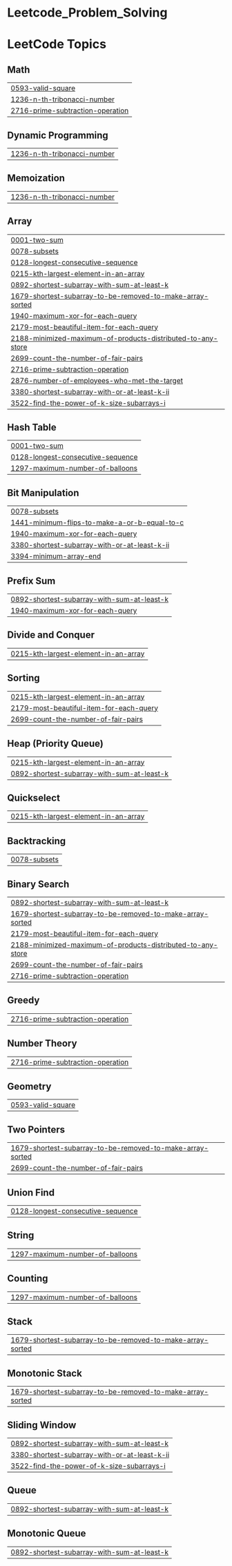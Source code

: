 # Leetcode_Problem_Solving
<!---LeetCode Topics Start-->
# LeetCode Topics
## Math
|  |
| ------- |
| [0593-valid-square](https://github.com/JahaganapathiSugumar/Leetcode_Problem_Solving/tree/master/0593-valid-square) |
| [1236-n-th-tribonacci-number](https://github.com/JahaganapathiSugumar/Leetcode_Problem_Solving/tree/master/1236-n-th-tribonacci-number) |
| [2716-prime-subtraction-operation](https://github.com/JahaganapathiSugumar/Leetcode_Problem_Solving/tree/master/2716-prime-subtraction-operation) |
## Dynamic Programming
|  |
| ------- |
| [1236-n-th-tribonacci-number](https://github.com/JahaganapathiSugumar/Leetcode_Problem_Solving/tree/master/1236-n-th-tribonacci-number) |
## Memoization
|  |
| ------- |
| [1236-n-th-tribonacci-number](https://github.com/JahaganapathiSugumar/Leetcode_Problem_Solving/tree/master/1236-n-th-tribonacci-number) |
## Array
|  |
| ------- |
| [0001-two-sum](https://github.com/JahaganapathiSugumar/Leetcode_Problem_Solving/tree/master/0001-two-sum) |
| [0078-subsets](https://github.com/JahaganapathiSugumar/Leetcode_Problem_Solving/tree/master/0078-subsets) |
| [0128-longest-consecutive-sequence](https://github.com/JahaganapathiSugumar/Leetcode_Problem_Solving/tree/master/0128-longest-consecutive-sequence) |
| [0215-kth-largest-element-in-an-array](https://github.com/JahaganapathiSugumar/Leetcode_Problem_Solving/tree/master/0215-kth-largest-element-in-an-array) |
| [0892-shortest-subarray-with-sum-at-least-k](https://github.com/JahaganapathiSugumar/Leetcode_Problem_Solving/tree/master/0892-shortest-subarray-with-sum-at-least-k) |
| [1679-shortest-subarray-to-be-removed-to-make-array-sorted](https://github.com/JahaganapathiSugumar/Leetcode_Problem_Solving/tree/master/1679-shortest-subarray-to-be-removed-to-make-array-sorted) |
| [1940-maximum-xor-for-each-query](https://github.com/JahaganapathiSugumar/Leetcode_Problem_Solving/tree/master/1940-maximum-xor-for-each-query) |
| [2179-most-beautiful-item-for-each-query](https://github.com/JahaganapathiSugumar/Leetcode_Problem_Solving/tree/master/2179-most-beautiful-item-for-each-query) |
| [2188-minimized-maximum-of-products-distributed-to-any-store](https://github.com/JahaganapathiSugumar/Leetcode_Problem_Solving/tree/master/2188-minimized-maximum-of-products-distributed-to-any-store) |
| [2699-count-the-number-of-fair-pairs](https://github.com/JahaganapathiSugumar/Leetcode_Problem_Solving/tree/master/2699-count-the-number-of-fair-pairs) |
| [2716-prime-subtraction-operation](https://github.com/JahaganapathiSugumar/Leetcode_Problem_Solving/tree/master/2716-prime-subtraction-operation) |
| [2876-number-of-employees-who-met-the-target](https://github.com/JahaganapathiSugumar/Leetcode_Problem_Solving/tree/master/2876-number-of-employees-who-met-the-target) |
| [3380-shortest-subarray-with-or-at-least-k-ii](https://github.com/JahaganapathiSugumar/Leetcode_Problem_Solving/tree/master/3380-shortest-subarray-with-or-at-least-k-ii) |
| [3522-find-the-power-of-k-size-subarrays-i](https://github.com/JahaganapathiSugumar/Leetcode_Problem_Solving/tree/master/3522-find-the-power-of-k-size-subarrays-i) |
## Hash Table
|  |
| ------- |
| [0001-two-sum](https://github.com/JahaganapathiSugumar/Leetcode_Problem_Solving/tree/master/0001-two-sum) |
| [0128-longest-consecutive-sequence](https://github.com/JahaganapathiSugumar/Leetcode_Problem_Solving/tree/master/0128-longest-consecutive-sequence) |
| [1297-maximum-number-of-balloons](https://github.com/JahaganapathiSugumar/Leetcode_Problem_Solving/tree/master/1297-maximum-number-of-balloons) |
## Bit Manipulation
|  |
| ------- |
| [0078-subsets](https://github.com/JahaganapathiSugumar/Leetcode_Problem_Solving/tree/master/0078-subsets) |
| [1441-minimum-flips-to-make-a-or-b-equal-to-c](https://github.com/JahaganapathiSugumar/Leetcode_Problem_Solving/tree/master/1441-minimum-flips-to-make-a-or-b-equal-to-c) |
| [1940-maximum-xor-for-each-query](https://github.com/JahaganapathiSugumar/Leetcode_Problem_Solving/tree/master/1940-maximum-xor-for-each-query) |
| [3380-shortest-subarray-with-or-at-least-k-ii](https://github.com/JahaganapathiSugumar/Leetcode_Problem_Solving/tree/master/3380-shortest-subarray-with-or-at-least-k-ii) |
| [3394-minimum-array-end](https://github.com/JahaganapathiSugumar/Leetcode_Problem_Solving/tree/master/3394-minimum-array-end) |
## Prefix Sum
|  |
| ------- |
| [0892-shortest-subarray-with-sum-at-least-k](https://github.com/JahaganapathiSugumar/Leetcode_Problem_Solving/tree/master/0892-shortest-subarray-with-sum-at-least-k) |
| [1940-maximum-xor-for-each-query](https://github.com/JahaganapathiSugumar/Leetcode_Problem_Solving/tree/master/1940-maximum-xor-for-each-query) |
## Divide and Conquer
|  |
| ------- |
| [0215-kth-largest-element-in-an-array](https://github.com/JahaganapathiSugumar/Leetcode_Problem_Solving/tree/master/0215-kth-largest-element-in-an-array) |
## Sorting
|  |
| ------- |
| [0215-kth-largest-element-in-an-array](https://github.com/JahaganapathiSugumar/Leetcode_Problem_Solving/tree/master/0215-kth-largest-element-in-an-array) |
| [2179-most-beautiful-item-for-each-query](https://github.com/JahaganapathiSugumar/Leetcode_Problem_Solving/tree/master/2179-most-beautiful-item-for-each-query) |
| [2699-count-the-number-of-fair-pairs](https://github.com/JahaganapathiSugumar/Leetcode_Problem_Solving/tree/master/2699-count-the-number-of-fair-pairs) |
## Heap (Priority Queue)
|  |
| ------- |
| [0215-kth-largest-element-in-an-array](https://github.com/JahaganapathiSugumar/Leetcode_Problem_Solving/tree/master/0215-kth-largest-element-in-an-array) |
| [0892-shortest-subarray-with-sum-at-least-k](https://github.com/JahaganapathiSugumar/Leetcode_Problem_Solving/tree/master/0892-shortest-subarray-with-sum-at-least-k) |
## Quickselect
|  |
| ------- |
| [0215-kth-largest-element-in-an-array](https://github.com/JahaganapathiSugumar/Leetcode_Problem_Solving/tree/master/0215-kth-largest-element-in-an-array) |
## Backtracking
|  |
| ------- |
| [0078-subsets](https://github.com/JahaganapathiSugumar/Leetcode_Problem_Solving/tree/master/0078-subsets) |
## Binary Search
|  |
| ------- |
| [0892-shortest-subarray-with-sum-at-least-k](https://github.com/JahaganapathiSugumar/Leetcode_Problem_Solving/tree/master/0892-shortest-subarray-with-sum-at-least-k) |
| [1679-shortest-subarray-to-be-removed-to-make-array-sorted](https://github.com/JahaganapathiSugumar/Leetcode_Problem_Solving/tree/master/1679-shortest-subarray-to-be-removed-to-make-array-sorted) |
| [2179-most-beautiful-item-for-each-query](https://github.com/JahaganapathiSugumar/Leetcode_Problem_Solving/tree/master/2179-most-beautiful-item-for-each-query) |
| [2188-minimized-maximum-of-products-distributed-to-any-store](https://github.com/JahaganapathiSugumar/Leetcode_Problem_Solving/tree/master/2188-minimized-maximum-of-products-distributed-to-any-store) |
| [2699-count-the-number-of-fair-pairs](https://github.com/JahaganapathiSugumar/Leetcode_Problem_Solving/tree/master/2699-count-the-number-of-fair-pairs) |
| [2716-prime-subtraction-operation](https://github.com/JahaganapathiSugumar/Leetcode_Problem_Solving/tree/master/2716-prime-subtraction-operation) |
## Greedy
|  |
| ------- |
| [2716-prime-subtraction-operation](https://github.com/JahaganapathiSugumar/Leetcode_Problem_Solving/tree/master/2716-prime-subtraction-operation) |
## Number Theory
|  |
| ------- |
| [2716-prime-subtraction-operation](https://github.com/JahaganapathiSugumar/Leetcode_Problem_Solving/tree/master/2716-prime-subtraction-operation) |
## Geometry
|  |
| ------- |
| [0593-valid-square](https://github.com/JahaganapathiSugumar/Leetcode_Problem_Solving/tree/master/0593-valid-square) |
## Two Pointers
|  |
| ------- |
| [1679-shortest-subarray-to-be-removed-to-make-array-sorted](https://github.com/JahaganapathiSugumar/Leetcode_Problem_Solving/tree/master/1679-shortest-subarray-to-be-removed-to-make-array-sorted) |
| [2699-count-the-number-of-fair-pairs](https://github.com/JahaganapathiSugumar/Leetcode_Problem_Solving/tree/master/2699-count-the-number-of-fair-pairs) |
## Union Find
|  |
| ------- |
| [0128-longest-consecutive-sequence](https://github.com/JahaganapathiSugumar/Leetcode_Problem_Solving/tree/master/0128-longest-consecutive-sequence) |
## String
|  |
| ------- |
| [1297-maximum-number-of-balloons](https://github.com/JahaganapathiSugumar/Leetcode_Problem_Solving/tree/master/1297-maximum-number-of-balloons) |
## Counting
|  |
| ------- |
| [1297-maximum-number-of-balloons](https://github.com/JahaganapathiSugumar/Leetcode_Problem_Solving/tree/master/1297-maximum-number-of-balloons) |
## Stack
|  |
| ------- |
| [1679-shortest-subarray-to-be-removed-to-make-array-sorted](https://github.com/JahaganapathiSugumar/Leetcode_Problem_Solving/tree/master/1679-shortest-subarray-to-be-removed-to-make-array-sorted) |
## Monotonic Stack
|  |
| ------- |
| [1679-shortest-subarray-to-be-removed-to-make-array-sorted](https://github.com/JahaganapathiSugumar/Leetcode_Problem_Solving/tree/master/1679-shortest-subarray-to-be-removed-to-make-array-sorted) |
## Sliding Window
|  |
| ------- |
| [0892-shortest-subarray-with-sum-at-least-k](https://github.com/JahaganapathiSugumar/Leetcode_Problem_Solving/tree/master/0892-shortest-subarray-with-sum-at-least-k) |
| [3380-shortest-subarray-with-or-at-least-k-ii](https://github.com/JahaganapathiSugumar/Leetcode_Problem_Solving/tree/master/3380-shortest-subarray-with-or-at-least-k-ii) |
| [3522-find-the-power-of-k-size-subarrays-i](https://github.com/JahaganapathiSugumar/Leetcode_Problem_Solving/tree/master/3522-find-the-power-of-k-size-subarrays-i) |
## Queue
|  |
| ------- |
| [0892-shortest-subarray-with-sum-at-least-k](https://github.com/JahaganapathiSugumar/Leetcode_Problem_Solving/tree/master/0892-shortest-subarray-with-sum-at-least-k) |
## Monotonic Queue
|  |
| ------- |
| [0892-shortest-subarray-with-sum-at-least-k](https://github.com/JahaganapathiSugumar/Leetcode_Problem_Solving/tree/master/0892-shortest-subarray-with-sum-at-least-k) |
<!---LeetCode Topics End-->
